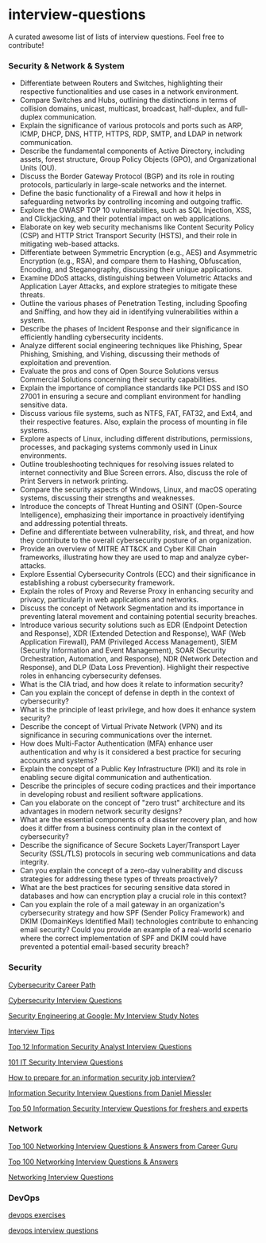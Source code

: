 # interview-questions
A curated awesome list of lists of interview questions. Feel free to contribute!
### Security & Network & System
- Differentiate between Routers and Switches, highlighting their respective functionalities and use cases in a network environment.
- Compare Switches and Hubs, outlining the distinctions in terms of collision domains, unicast, multicast, broadcast, half-duplex, and full-duplex communication.
- Explain the significance of various protocols and ports such as ARP, ICMP, DHCP, DNS, HTTP, HTTPS, RDP, SMTP, and LDAP in network communication.
- Describe the fundamental components of Active Directory, including assets, forest structure, Group Policy Objects (GPO), and Organizational Units (OU).
- Discuss the Border Gateway Protocol (BGP) and its role in routing protocols, particularly in large-scale networks and the internet.
- Define the basic functionality of a Firewall and how it helps in safeguarding networks by controlling incoming and outgoing traffic.
- Explore the OWASP TOP 10 vulnerabilities, such as SQL Injection, XSS, and Clickjacking, and their potential impact on web applications.
- Elaborate on key web security mechanisms like Content Security Policy (CSP) and HTTP Strict Transport Security (HSTS), and their role in mitigating web-based attacks.
- Differentiate between Symmetric Encryption (e.g., AES) and Asymmetric Encryption (e.g., RSA), and compare them to Hashing, Obfuscation, Encoding, and Steganography, discussing their unique applications.
- Examine DDoS attacks, distinguishing between Volumetric Attacks and Application Layer Attacks, and explore strategies to mitigate these threats.
- Outline the various phases of Penetration Testing, including Spoofing and Sniffing, and how they aid in identifying vulnerabilities within a system.
- Describe the phases of Incident Response and their significance in efficiently handling cybersecurity incidents.
- Analyze different social engineering techniques like Phishing, Spear Phishing, Smishing, and Vishing, discussing their methods of exploitation and prevention.
- Evaluate the pros and cons of Open Source Solutions versus Commercial Solutions concerning their security capabilities.
- Explain the importance of compliance standards like PCI DSS and ISO 27001 in ensuring a secure and compliant environment for handling sensitive data.
- Discuss various file systems, such as NTFS, FAT, FAT32, and Ext4, and their respective features. Also, explain the process of mounting in file systems.
- Explore aspects of Linux, including different distributions, permissions, processes, and packaging systems commonly used in Linux environments.
- Outline troubleshooting techniques for resolving issues related to internet connectivity and Blue Screen errors. Also, discuss the role of Print Servers in network printing.
- Compare the security aspects of Windows, Linux, and macOS operating systems, discussing their strengths and weaknesses.
- Introduce the concepts of Threat Hunting and OSINT (Open-Source Intelligence), emphasizing their importance in proactively identifying and addressing potential threats.
- Define and differentiate between vulnerability, risk, and threat, and how they contribute to the overall cybersecurity posture of an organization.
- Provide an overview of MITRE ATT&CK and Cyber Kill Chain frameworks, illustrating how they are used to map and analyze cyber-attacks.
- Explore Essential Cybersecurity Controls (ECC) and their significance in establishing a robust cybersecurity framework.
- Explain the roles of Proxy and Reverse Proxy in enhancing security and privacy, particularly in web applications and networks.
- Discuss the concept of Network Segmentation and its importance in preventing lateral movement and containing potential security breaches.
- Introduce various security solutions such as EDR (Endpoint Detection and Response), XDR (Extended Detection and Response), WAF (Web Application Firewall), PAM (Privileged Access Management), SIEM (Security Information and Event Management), SOAR (Security Orchestration, Automation, and Response), NDR (Network Detection and Response), and DLP (Data Loss Prevention). Highlight their respective roles in enhancing cybersecurity defenses.
- What is the CIA triad, and how does it relate to information security?
- Can you explain the concept of defense in depth in the context of cybersecurity?
- What is the principle of least privilege, and how does it enhance system security?
- Describe the concept of Virtual Private Network (VPN) and its significance in securing communications over the internet.
- How does Multi-Factor Authentication (MFA) enhance user authentication and why is it considered a best practice for securing accounts and systems?
- Explain the concept of a Public Key Infrastructure (PKI) and its role in enabling secure digital communication and authentication.
- Describe the principles of secure coding practices and their importance in developing robust and resilient software applications.
- Can you elaborate on the concept of "zero trust" architecture and its advantages in modern network security designs?
- What are the essential components of a disaster recovery plan, and how does it differ from a business continuity plan in the context of cybersecurity?
- Describe the significance of Secure Sockets Layer/Transport Layer Security (SSL/TLS) protocols in securing web communications and data integrity.
- Can you explain the concept of a zero-day vulnerability and discuss strategies for addressing these types of threats proactively?
- What are the best practices for securing sensitive data stored in databases and how can encryption play a crucial role in this context?
- Can you explain the role of a mail gateway in an organization's cybersecurity strategy and how SPF (Sender Policy Framework) and DKIM (DomainKeys Identified Mail) technologies contribute to enhancing email security? Could you provide an example of a real-world scenario where the correct implementation of SPF and DKIM could have prevented a potential email-based security breach?

### Security
[Cybersecurity Career Path](https://github.com/rezaduty/cybersecurity-career-path)

[Cybersecurity Interview Questions](https://github.com/nixonion/Cybersecurity-Interview-Questions)

[Security Engineering at Google: My Interview Study Notes](https://github.com/gracenolan/Notes)

[Interview Tips](https://github.com/jigerjain/Interview_Tips)

[Top 12 Information Security Analyst Interview Questions](https://career.guru99.com/top-12-security-information-analyst-interview-questions/)

[101 IT Security Interview Questions](https://careers.simplicable.com/careers/new/101-IT-security-interview-questions)

[How to prepare for an information security job interview?](https://www.techtarget.com/searchsecurity/tips)

[Information Security Interview Questions from Daniel Miessler](https://danielmiessler.com/p/infosec-interview-questions/)

[Top 50 Information Security Interview Questions for freshers and experts](https://resources.infosecinstitute.com/topics/professional-development/top-50-information-security-interview-questions/)

### Network
[Top 100 Networking Interview Questions & Answers from Career Guru](https://www.guru99.com/networking-interview-questions.html)

[Top 100 Networking Interview Questions & Answers](https://github.com/nairuzabulhul/.CodeBits/blob/master/InterviewQuestions/Top%20100%20Networking%20Interview%20Questions%20%26%20Answers.md)

[Networking Interview Questions](https://www.interviewbit.com/networking-interview-questions/)

### DevOps
[devops exercises](https://github.com/bregman-arie/devops-exercises)

[devops interview questions](https://github.com/Devinterview-io/devops-interview-questions)
